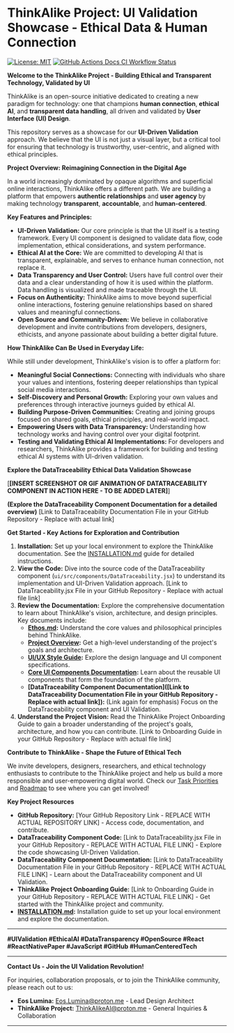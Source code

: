 # ThinkAlike Project: UI Validation Showcase - Ethical Data & Human Connection

[![License: MIT](https://img.shields.io/badge/License-MIT-yellow.svg)](https://opensource.org/licenses/MIT)
[![GitHub Actions Docs CI Workflow Status](https://github.com/Willeede/thinkalike_project/workflows/Docs%20CI%20Workflow/badge.svg)](https://github.com/Willeede/thinkalike-project/actions?query=workflow%3A%22Docs+CI+Workflow%22) <!-- Replace with your actual Docs CI Workflow badge URL once workflow is fully functional -->

**Welcome to the ThinkAlike Project - Building Ethical and Transparent Technology, Validated by UI**

ThinkAlike is an open-source initiative dedicated to creating a new paradigm for technology: one that champions **human connection**, **ethical AI**, and **transparent data handling**, all driven and validated by **User Interface (UI) Design**.

This repository serves as a showcase for our **UI-Driven Validation** approach. We believe that the UI is not just a visual layer, but a critical tool for ensuring that technology is trustworthy, user-centric, and aligned with ethical principles.

**Project Overview: Reimagining Connection in the Digital Age**

In a world increasingly dominated by opaque algorithms and superficial online interactions, ThinkAlike offers a different path. We are building a platform that empowers **authentic relationships** and **user agency** by making technology **transparent**, **accountable**, and **human-centered**.

**Key Features and Principles:**

*   **UI-Driven Validation:**  Our core principle is that the UI itself is a testing framework. Every UI component is designed to validate data flow, code implementation, ethical considerations, and system performance.
*   **Ethical AI at the Core:** We are committed to developing AI that is transparent, explainable, and serves to enhance human connection, not replace it.
*   **Data Transparency and User Control:**  Users have full control over their data and a clear understanding of how it is used within the platform. Data handling is visualized and made traceable through the UI.
*   **Focus on Authenticity:** ThinkAlike aims to move beyond superficial online interactions, fostering genuine relationships based on shared values and meaningful connections.
*   **Open Source and Community-Driven:** We believe in collaborative development and invite contributions from developers, designers, ethicists, and anyone passionate about building a better digital future.

**How ThinkAlike Can Be Used in Everyday Life:**

While still under development, ThinkAlike's vision is to offer a platform for:

*   **Meaningful Social Connections:**  Connecting with individuals who share your values and intentions, fostering deeper relationships than typical social media interactions.
*   **Self-Discovery and Personal Growth:**  Exploring your own values and preferences through interactive journeys guided by ethical AI.
*   **Building Purpose-Driven Communities:**  Creating and joining groups focused on shared goals, ethical principles, and real-world impact.
*   **Empowering Users with Data Transparency:** Understanding how technology works and having control over your digital footprint.
*   **Testing and Validating Ethical AI Implementations:**  For developers and researchers, ThinkAlike provides a framework for building and testing ethical AI systems with UI-driven validation.

**Explore the DataTraceability Ethical Data Validation Showcase**

[**[INSERT SCREENSHOT OR GIF ANIMATION OF DATATRACEABILITY COMPONENT IN ACTION HERE - TO BE ADDED LATER]**]

**(Explore the DataTraceability Component Documentation for a detailed overview)** [Link to DataTraceability Documentation File in your GitHub Repository - Replace with actual link]

**Get Started - Key Actions for Exploration and Contribution**

1.  **Installation:**  Set up your local environment to explore the ThinkAlike documentation.  See the [INSTALLATION.md](INSTALLATION.md) guide for detailed instructions.
2.  **View the Code:**  Dive into the source code of the DataTraceability component (`ui/src/components/DataTraceability.jsx`) to understand its implementation and UI-Driven Validation approach. [Link to DataTraceability.jsx File in your GitHub Repository - Replace with actual file link]
3.  **Review the Documentation:** Explore the comprehensive documentation to learn about ThinkAlike's vision, architecture, and design principles. Key documents include:
    *   **[Ethos.md](Ethos.md):**  Understand the core values and philosophical principles behind ThinkAlike.
    *   **[Project Overview](docs/project/project_overview.md):**  Get a high-level understanding of the project's goals and architecture.
    *   **[UI/UX Style Guide](docs/design/media/UI_UX_Style_Guide.md):**  Explore the design language and UI component specifications.
    *   **[Core UI Components Documentation](docs/ui/core_ui_components.md):** Learn about the reusable UI components that form the foundation of the platform.
    *   **[DataTraceability Component Documentation]([Link to DataTraceability Documentation File in your GitHub Repository - Replace with actual link]):** (Link again for emphasis)  Focus on the DataTraceability component and UI Validation.
4.  **Understand the Project Vision:** Read the ThinkAlike Project Onboarding Guide to gain a broader understanding of the project's goals, architecture, and how you can contribute. [Link to Onboarding Guide in your GitHub Repository - Replace with actual file link]

**Contribute to ThinkAlike - Shape the Future of Ethical Tech**

We invite developers, designers, researchers, and ethical technology enthusiasts to contribute to the ThinkAlike project and help us build a more responsible and user-empowering digital world.  Check our [Task Priorities](docs/project/management/task_priorities.md) and [Roadmap](docs/development/management/roadmap.md) to see where you can get involved!

**Key Project Resources**

*   **GitHub Repository:** [Your GitHub Repository Link - REPLACE WITH ACTUAL REPOSITORY LINK] - Access code, documentation, and contribute.
*   **DataTraceability Component Code:** [Link to DataTraceability.jsx File in your GitHub Repository - REPLACE WITH ACTUAL FILE LINK] - Explore the code showcasing UI-Driven Validation.
*   **DataTraceability Component Documentation:** [Link to DataTraceability Documentation File in your GitHub Repository - REPLACE WITH ACTUAL FILE LINK] - Learn about the DataTraceability component and UI Validation.
*   **ThinkAlike Project Onboarding Guide:** [Link to Onboarding Guide in your GitHub Repository - REPLACE WITH ACTUAL FILE LINK] - Get started with the ThinkAlike project and community.
*   **[INSTALLATION.md](INSTALLATION.md):**  Installation guide to set up your local environment and explore the documentation.

---

**#UIValidation #EthicalAI #DataTransparency #OpenSource #React #ReactNativePaper #JavaScript #GitHub #HumanCenteredTech**

---

**Contact Us - Join the UI Validation Revolution!**

For inquiries, collaboration proposals, or to join the ThinkAlike community, please reach out to us:

*   **Eos Lumina:** [Eos.Lumina@proton.me](mailto:Eos.Lumina@proton.me) - Lead Design Architect
*   **ThinkAlike Project:** [ThinkAlikeAI@proton.me](mailto:ThinkAlikeAI@proton.me) - General Inquiries & Collaboration

---
